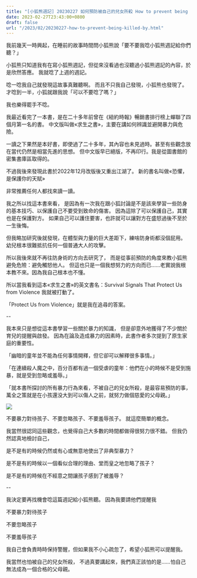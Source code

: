 ```yaml
---
title: "[小狐熊週記] 20230227 如何預防被自己的兒女所殺 How to prevent being killed by your own children"
date: 2023-02-27T23:43:00+0800
draft: false
url: "/2023/02/20230227-how-to-prevent-being-killed-by.html"
---
```



我前幾天一時興起，在睡前的故事時間問小狐熊說「要不要我唸小狐熊週記給你們聽？」

小狐熊只知道我有在寫小狐熊週記，但從來沒看過也沒聽過小狐熊週記的內容，於是欣然答應。 我就唸了上週的週記。

唸一唸我自己就發現這故事真難聽啊。 而且不只我自己發現，小狐熊也發現了。 才唸到一半，小狐就跟我說「可以不要唸了嗎？」 

我也樂得罷手不唸。



我最近看完了一本書，是在二十多年前曾在《紐約時報》暢銷書排行榜上蟬聯了四個月第一名的書。 中文版叫做«求生之書»，主要在講如何辨識並避開暴力與危險。

一讀之下果然是本好書，即使過了二十多年，其內容也未見過時。甚至有些觀念放在當代仍然是相當先進的思想。 但中文版早已絕版，不再印行。我是從圖書館的密集書庫區取得的。

不過我後來發現此書於2022年12月改版後又重出江湖了。 新的書名叫做«恐懼，是保護你的天賦»

非常推薦任何人都找來讀一讀。

我之所以找這本書來看， 是因為有一次我在跟小狐討論是不是該來學習一些防身的基本技巧、以保護自己不要受到致命的傷害。 因為這除了可以保護自己，其實也是在保護對方。 如果自己可以護住要害，也許就可以讓對方在盛怒過後不至於一生後悔。

但我略加研究後就發現，在體型與力量的巨大差距下，練啥防身術都沒個屁用。 幼兒根本很難抵抗任何一個普通大人的攻擊。

所以我後來就不再往防身術的方向去研究了， 而是從事前預防的角度來教小狐熊避免危險：避免觸怒他人。 但這也只是一個我想努力的方向而已……老實說我根本教不來。因為我自己根本也不懂。

所以當我看到這本«求生之書»的英文書名：Survival Signals That Protect Us from Violence 我就被打動了。 

「Protect Us from Violence」就是我在追尋的答案。

--

我本來只是想從這本書學習一些關於暴力的知識， 但是卻意外地獲得了不少關於育兒的提醒與啟發。 因為在論及造成暴力的因素時，此書作者多次提到了原生家庭的重要性。

「幽暗的童年並不能為任何事情開釋，但它卻可以解釋很多事情。」

「在連續殺人魔之中，百分百都有過一個受虐的童年：他們在小的時候不是受到施暴，就是受到忽略或羞辱。」

「就本書所探討的所有暴力行為來看，不被自己的兒女所殺，是最容易預防的事，萬全之策就是在小孩還没大到可以傷人之前，就努力做個慈愛的父母親。」

![](https://blogger.googleusercontent.com/img/b/R29vZ2xl/AVvXsEiSTF1CtBYRX0UChZhe1qIehZfVbWmnNKNTOnuRoKIwvJNF7-I7sTj8VYRXD5j0bPIBoMIIMz98ZvD0v9YGNJg4H9NJRsfZojGh0lBSqecXLS30NasbF61x-gcDMC1m9-vjrgu37dH9VGI/w673-h893-s-no/?authuser=0)

不要暴力對待孩子、不要忽略孩子、不要羞辱孩子。 就這麼簡單的概念。

我當然很認同這些觀念，也覺得自己大多數的時間都做得很努力很不錯。 但我仍然認真地檢討自己，

是不是有的時候仍然或有心或無意地使出了非典型暴力？

是不是有的時候以一個看似合理的理由、堂而皇之地忽略了孩子？

是不是有的時候在不經意之間讓孩子感到了被羞辱？

--

我決定要再找機會唸這篇週記給小狐熊聽。 因為我要請他們提醒我

不要暴力對待孩子 

不要忽略孩子 

不要羞辱孩子

我自己會負責時時保持警醒，但如果我不小心疏忽了，希望小狐熊可以提醒我。







我當然也怕被自己的兒女所殺， 不過真要講起來，我們真正該怕的是……怕自己無法成為一個合格的父母親。


